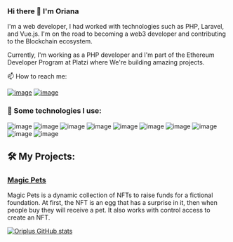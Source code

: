### Hi there 👋 I'm Oriana

I'm a web developer, I had worked with technologies such as PHP, Laravel, and Vue.js. I'm on the road to becoming a web3 developer and contributing to the Blockchain ecosystem.

Currently, I'm working as a PHP developer and I'm part of the Ethereum Developer Program at Platzi where We're building amazing projects.

📫 How to reach me:

[![image](https://img.shields.io/badge/LinkedIn-0077B5?style=for-the-badge&logo=linkedin&logoColor=white)](https://www.linkedin.com/in/oriana-morillo/)
[![image](https://img.shields.io/badge/Twitter-1DA1F2?style=for-the-badge&logo=twitter&logoColor=white)](https://twitter.com/oriplus_)

### 🎯 Some technologies I use:

![image](https://img.shields.io/badge/Solidity-e6e6e6?style=for-the-badge&logo=solidity&logoColor=black) ![image](https://img.shields.io/badge/JavaScript-323330?style=for-the-badge&logo=javascript&logoColor=F7DF1E) ![image](https://img.shields.io/badge/React-20232A?style=for-the-badge&logo=react&logoColor=61DAFB) ![image](https://img.shields.io/badge/PHP-777BB4?style=for-the-badge&logo=php&logoColor=white) ![image](https://img.shields.io/badge/HTML5-E34F26?style=for-the-badge&logo=html5&logoColor=white) ![image](https://img.shields.io/badge/Node.js-339933?style=for-the-badge&logo=nodedotjs&logoColor=white) ![image](https://img.shields.io/badge/Bootstrap-563D7C?style=for-the-badge&logo=bootstrap&logoColor=white) ![image](https://img.shields.io/badge/json-5E5C5C?style=for-the-badge&logo=json&logoColor=white) ![image](https://img.shields.io/badge/Apache-D22128?style=for-the-badge&logo=Apache&logoColor=white) ![image](https://img.shields.io/badge/MySQL-005C84?style=for-the-badge&logo=mysql&logoColor=white) 

## 🛠️ My Projects:

### [Magic Pets](https://github.com/Oriplus/magic-pets-interface)

Magic Pets is a dynamic collection of NFTs to raise funds for a fictional foundation. At first, the NFT is an egg that has a surprise in it, then when people buy they will receive a pet. It also works with control access to create an NFT.


[![Oriplus GitHub stats](https://github-readme-stats.vercel.app/api?username=oriplus&show_icons=true&theme=tokyonight)](https://github.com/oriplus/github-readme-stats)

<!--
**Oriplus/oriplus** is a ✨ _special_ ✨ repository because its `README.md` (this file) appears on your GitHub profile.

Here are some ideas to get you started:

- 🔭 I’m currently working on ...
- 🌱 I’m currently learning ...
- 👯 I’m looking to collaborate on ...
- 🤔 I’m looking for help with ...
- 💬 Ask me about ...
- 📫 How to reach me: ...
- 😄 Pronouns: ...
- ⚡ Fun fact: ...
-->
